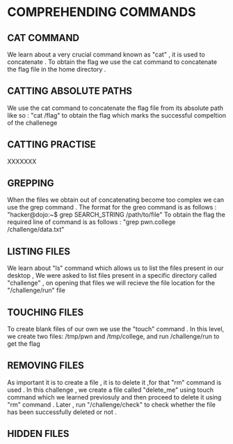 # COMPREHENDING COMMANDS

## CAT COMMAND 

We learn about a very crucial command known as "cat" , it is used to concatenate  . To obtain the flag we use the cat command to concatenate the flag file in the home directory . 

## CATTING ABSOLUTE PATHS 

We use the cat command to concatenate the flag file from its absolute path like so : "cat /flag" to obtain the flag which marks the successful compeltion of the challenege 

## CATTING PRACTISE 

XXXXXXX

## GREPPING 

When the files we obtain out of concatenating become too complex we can use the grep command . 
The format for the greo command is as follows : "hacker@dojo:~$ grep SEARCH_STRING /path/to/file"
To obtain the flag the required line of command is as follows : "grep pwn.college /challenge/data.txt"

## LISTING FILES 

We learn about "ls" command which allows us to list the files present in our desktop , We were asked to list files present in a specific directory called "challenge" , on opening that files we will recieve the file location for the "/challenge/run" file 

## TOUCHING FILES 

To create blank files of our own we use the "touch" command .  In this level, we create two files: /tmp/pwn and /tmp/college, and run /challenge/run to get the flag 

## REMOVING FILES 

As important it is to create a file , it is to delete it ,for that "rm" command is used . In this challenge , we create a file called
"delete_me" using touch command which we learned previosuly and then proceed to delete it using "rm" command . Later , run "/challenge/check"
to check whether the file has been successfully deleted or not . 

## HIDDEN FILES






